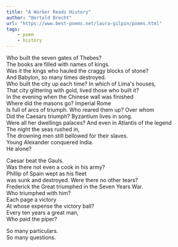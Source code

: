```yaml
---
title: "A Worker Reads History"
author: "Bertold Brecht"
url: "https://www.best-poems.net/laura-gilpin/poems.html"
tags: 
    - poem
    - history
---
```


Who built the seven gates of Thebes?<br>
The books are filled with names of kings.<br>
Was it the kings who hauled the craggy blocks of stone?<br>
And Babylon, so many times destroyed.<br>
Who built the city up each time? In which of Lima's houses,<br>
That city glittering with gold, lived those who built it?<br>
In the evening when the Chinese wall was finished<br>
Where did the masons go? Imperial Rome<br>
Is full of arcs of triumph. Who reared them up? Over whom<br>
Did the Caesars triumph? Byzantium lives in song.<br>
Were all her dwellings palaces? And even in Atlantis of the legend<br>
The night the seas rushed in,<br>
The drowning men still bellowed for their slaves.<br>
Young Alexander conquered India.<br>
He alone?<br>

Caesar beat the Gauls.<br>
Was there not even a cook in his army?<br>
Phillip of Spain wept as his fleet<br>
was sunk and destroyed. Were there no other tears?<br>
Frederick the Great triumphed in the Seven Years War.<br>
Who triumphed with him?<br>
Each page a victory<br>
At whose expense the victory ball?<br>
Every ten years a great man,<br>
Who paid the piper?<br>

So many particulars.<br>
So many questions.<br>